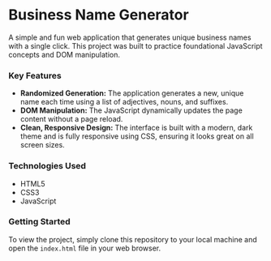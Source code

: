 # Business Name Generator

A simple and fun web application that generates unique business names with a single click. This project was built to practice foundational JavaScript concepts and DOM manipulation.

### Key Features

* **Randomized Generation:** The application generates a new, unique name each time using a list of adjectives, nouns, and suffixes.
* **DOM Manipulation:** The JavaScript dynamically updates the page content without a page reload.
* **Clean, Responsive Design:** The interface is built with a modern, dark theme and is fully responsive using CSS, ensuring it looks great on all screen sizes.

### Technologies Used

* HTML5
* CSS3
* JavaScript

### Getting Started

To view the project, simply clone this repository to your local machine and open the `index.html` file in your web browser.
